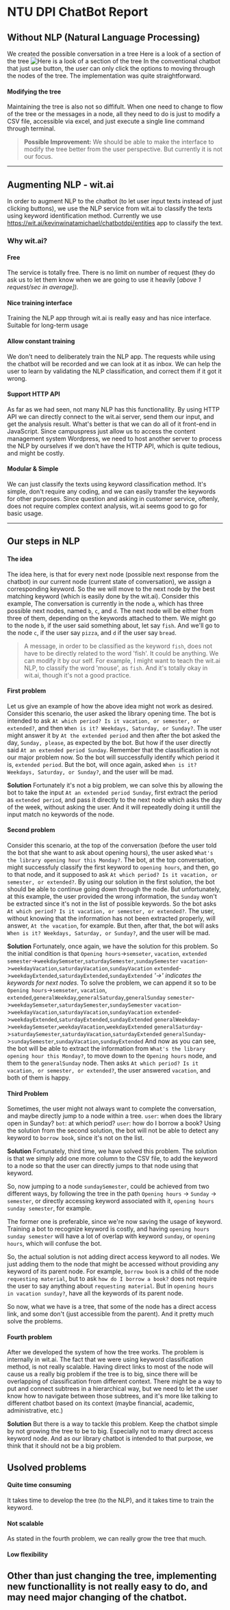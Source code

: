 # NTU DPI ChatBot Report
 
## Without NLP (Natural Language Processing)
We created the possible conversation in a tree
Here is a look of a section of the tree
![Here is a look of a section of the tree](https://ia601504.us.archive.org/2/items/ScreenShot20180517At3.17.40PM/Screen%20Shot%202018-05-17%20at%203.17.40%20PM.png)
In the conventional chatbot that just use button, the user can only click the options to moving through the nodes of the tree.
The implementation was quite straightforward.

#### Modifying the tree
Maintaining the tree is also not so diffifult. When one need to change to flow of the tree or the messages in a node, all they need to do is just to modify a CSV file, accessible via excel, and just execute a single line command through terminal.
> **Possible Improvement:**
> We should be able to make the interface to modify the tree better from the user perspective. But currently it is not our focus.
-------
## Augmenting NLP -  wit.ai
In order to augment NLP to the chatbot (to let user input texts instead of just clicking buttons), we use the NLP service from wit.ai to classify the texts using keyword identification method. Currently we use https://wit.ai/kevinwinatamichael/chatbotdpi/entities app to classify the text.

### Why wit.ai?
#### Free
The service is totally free. There is no limit on number of request (they do ask us to let them know when we are going to use it heavily [*above 1 request/sec in average]).*
#### Nice training interface
Training the NLP app through wit.ai is really easy and has nice interface. Suitable for long-term usage
#### Allow constant training
We don't need to deliberately train the NLP app. The requests while using the chatbot will be recorded and we can look at it as inbox. We can help the user to learn by validating the NLP classification, and correct them if it got it wrong.
#### Support HTTP API
As far as we had seen, not many NLP has this functionallity. By using HTTP API we can directly connect to the wit.ai server, send them our input, and get the analysis result. What's better is that we can do all of it front-end in JavaScript. Since campuspress just allow us to access the content management system Wordpress, we need to host another server to process the NLP by ourselves if we don't have the HTTP API, which is quite tedious, and might be costly.
#### Modular & Simple
We can just classify the texts using keyword classification method. It's simple, don't require any coding, and we can easily transfer the keywords for other purposes. Since question and asking in customer service, oftenly, does not require complex context analysis, wit.ai seems good to go for basic usage.

----
## Our steps in NLP

#### The idea
The idea here, is that for every next node (possible next response from the chatbot) in our current node (current state of conversation), we assign a corresponding keyword.
So the we will move to the next node by the best matching keyword (which is easily done by the wit.ai).
Consider this example,
The conversation is currently in the node `a`, which has three possible next nodes, named `b`, `c`, and `d`. The next node will be either from three of them, depending on the keywords attached to them. We might go to the node `b`, if the user said something about, let say `fish`. And we'll go to the node `c`, if the user say `pizza`, and `d` if the user say `bread`.
> A message, in order to be classified as the keyword `fish`, does not have to be directly related to the word 'fish'. It could be anything. We can modify it by our self. For example, I might want to teach the wit.ai NLP, to classify the word 'mouse', as `fish`. And it's totally okay in wit.ai, though it's not a good practice.


#### First problem
Let us give an example of how the above idea might not work as desired.
Consider this scenario, the user asked the library opening time. The bot is intended to ask `At which period? Is it vacation, or semester, or extended?`, and then `When is it? Weekdays, Saturday, or Sunday?`.
The user might answer it by `At the extended period` and then after the bot asked the day, `Sunday, please`, as expected by the bot.
But how if the user directly said `At an extended period Sunday`. Remember that the classification is not our major problem now. So the bot will successfully identify which period it is, `extended period`. But the bot, will once again, asked `When is it? Weekdays, Saturday, or Sunday?`, and the user will be mad.

**Solution**
Fortunately it's not a big problem, we can solve this by allowing the bot to take the input `At an extended period Sunday`, first extract the period as `extended period`, and pass it directly to the next node which asks the day of the week, without asking the user. And it will repeatedly doing it untill the input match no keywords of the node.

#### Second problem
Consider this scenario, at the top of the conversation (before the user told the bot that she want to ask about opening hours), the user asked `What's the library opening hour this Monday?`. The bot, at the top conversation, might successfuly classify the first keyword to `opening hours`, and then, go to that node, and it supposed to ask `At which period? Is it vacation, or semester, or extended?`. By using our solution in the first solution, the bot should be able to continue going down through the node. But unfortunately, at this example, the user provided the wrong information, the `Sunday` won't be extracted since it's not in the list of possible keywords. So the bot asks `At which period? Is it vacation, or semester, or extended?`. The user, without knowing that the information has not been extracted properly, will answer, `At the vacation`, for example. But then, after that, the bot will asks `When is it? Weekdays, Saturday, or Sunday?`, and the user will be mad.

**Solution**
Fortunately, once again, we have the solution for this problem.
So the initial condition is that
`Opening hours`->`semseter`, `vacation`, `extended`
`semester`->`weekdaySemseter`,`saturdaySemester`,`sundaySemester`
`vacation`->`weekdayVacation`,`saturdayVacation`,`sundayVacation`
`extended`->`weekdayExtended`,`saturdayExtended`,`sundayExtended`
*'->' indicates the keywords for next nodes.*
To solve the problem, we can append it so to be
`Opening hours`->`semseter`, `vacation`, `extended`,`generalWeekday`,`generalSaturday`,`generalSunday`
`semester`->`weekdaySemseter`,`saturdaySemester`,`sundaySemester`
`vacation`->`weekdayVacation`,`saturdayVacation`,`sundayVacation`
`extended`->`weekdayExtended`,`saturdayExtended`,`sundayExtended`
`generalWeekday`->`weekdaySemseter`,`weekdayVacation`,`weekdayExtended`
`generalSaturday`->`saturdaySemester`,`saturdayVacation`,`saturdayExtended`
`generalSunday`->`sundaySemester`,`sundayVacation`,`sundayExtended`
And now as you can see, the bot will be able to extract the information from `What's the library opening hour this Monday?`, to move down to the `Opening hours` node, and them to the `generalSunday` node. Then asks `At which period? Is it vacation, or semester, or extended?`, the user answered `vacation`, and both of them is happy.

#### Third Problem
Sometimes, the user might not always want to complete the conversation, and maybe directly jump to a node within a tree.
`user`: when does the library open in Sunday?
`bot`: at which period?
`user`: how do I borrow a book?
Using the solution from the second solution, the bot will not be able to detect any keyword to `borrow book`, since it's not on the list.

**Solution**
Fortunately, third time, we have solved this problem. The solution is that we simply add one more column to the CSV file, to add the keyword to a node so that the user can directly jumps to that node using that keyword.

So, now jumping to a node `sundaySemester`, could be achieved from two different ways, by following the tree in the path `Opening hours` -> `Sunday` -> `semester`, or directly accessing keyword associated with it, `opening hours sunday semester`, for example.

The former one is preferable, since we're now saving the usage of keyword. Training a bot to recognize keyword is costly, and having `opening hours sunday semester` will have a lot of overlap with keyword `sunday`, or `opening hours`, which will confuse the bot.

So, the actual solution is not adding direct access keyword to all nodes. We just adding them to the node that might be accessed without providing any keyword of its parent node. For example, `borrow book` is a child of the node `requesting material`, but to ask `how do I borrow a book?` does not require the user to say anything about `requesting material`. But in `opening hours in vacation sunday?`, have all the keywords of its parent node.

So now, what we have is a tree, that some of the node has a direct access link, and some don't (just accessible from the parent). And it pretty much solve the problems.

#### Fourth problem
After we developed the system of how the tree works. The problem is internally in wit.ai. The fact that we were using keyword classification method, is not really scalable. Having direct links to most of the node will cause us a really big problem if the tree is to big, since there will be overlapping of classification from different context. There might be a way to put and connect subtrees in a hierarchical way, but we need to let the user know how to navigate between those subtrees, and it's more like talking to different chatbot based on its context (maybe financial, academic, administrative, etc.)

**Solution**
But there is a way to tackle this problem. Keep the chatbot simple by not growing the tree to be to big. Especially not to many direct access keyword node. And as our library chatbot is intended to that purpose, we think that it should not be a big problem.

## Usolved problems

#### Quite time consuming
It takes time to develop the tree (to the NLP), and it takes time to train the keyword.

#### Not scalable
As stated in the fourth problem, we can really grow the tree that much.

#### Low flexibility
Other than just changing the tree, implementing new functionallity is not really easy to do, and may need major changing of the chatbot.
------